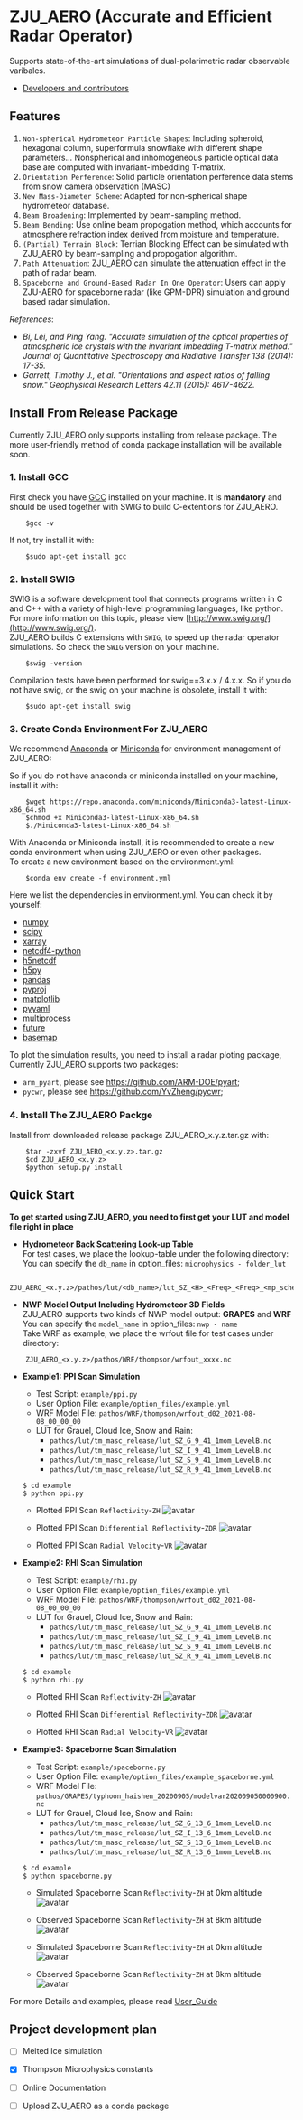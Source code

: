 <!--
 * @Description: Readme for ZJU_AERO
 * @Author: Hejun Xie
 * @Date: 2020-04-06 20:52:07
 * @LastEditors: Hejun Xie
 * @LastEditTime: 2021-10-23 16:44:36
 -->
# ZJU_AERO (Accurate and Efficient Radar Operator)
Supports state-of-the-art simulations of dual-polarimetric radar observable varibales.

 - [Developers and contributors](CONTRIBUTORS.txt)

## Features
1. `Non-spherical Hydrometeor Particle Shapes`: Including spheroid, hexagonal column, superformula snowflake with different shape parameters... Nonspherical and inhomogeneous particle optical data base are computed with invariant-imbedding T-matrix.
2. `Orientation Perference`: Solid particle orientation perference data stems from snow camera observation (MASC)
3. `New Mass-Diameter Scheme`: Adapted for non-spherical shape hydrometeor database.
4. `Beam Broadening`: Implemented by beam-sampling method.
5. `Beam Bending`:  Use online beam propogation method, which accounts for atmosphere refraction index derived from moisture and temperature.
6. `(Partial) Terrain Block`: Terrian Blocking Effect can be simulated with ZJU_AERO by beam-sampling and propogation algorithm.
7. `Path Attenuation`: ZJU_AERO can simulate the attenuation effect in the path of radar beam.
8. `Spaceborne and Ground-Based Radar In One Operator`: Users can apply ZJU-AERO for spaceborne radar (like GPM-DPR) simulation and ground based radar simulation.


*References*:
* *Bi, Lei, and Ping Yang. "Accurate simulation of the optical properties of atmospheric ice crystals with the invariant imbedding T-matrix method." Journal of Quantitative Spectroscopy and Radiative Transfer 138 (2014): 17-35.*
* *Garrett, Timothy J., et al. "Orientations and aspect ratios of falling snow." Geophysical Research Letters 42.11 (2015): 4617-4622.*

## Install From Release Package
Currently ZJU_AERO only supports installing from release package. The more user-friendly method of conda package installation will be available soon.
### 1. Install GCC
First check you have [GCC](https://gcc.gnu.org/) installed on your machine. It is **mandatory** and should be used together with SWIG to build C-extentions for ZJU_AERO.
```
    $gcc -v
```
If not, try install it with:
```
    $sudo apt-get install gcc
```

### 2. Install SWIG
SWIG is a software development tool that connects programs written in C and C++ with a variety of high-level programming languages, like python. For more information on this topic, please view [http://www.swig.org/](http://www.swig.org/).  
ZJU_AERO builds C extensions with `SWIG`, to speed up the radar operator simulations.
So check the `SWIG` version on your machine.  
```
    $swig -version
```
Compilation tests have been performed for swig==3.x.x / 4.x.x. So if you do not have swig, or the swig on your machine is obsolete, install it with:
```
    $sudo apt-get install swig
```

### 3. Create Conda Environment For ZJU_AERO
We recommend [Anaconda](https://www.anaconda.com/) or [Miniconda](https://docs.conda.io/en/latest/miniconda.html) for environment management of ZJU_AERO:

So if you do not have anaconda or miniconda installed on your machine, install it with:
```
    $wget https://repo.anaconda.com/miniconda/Miniconda3-latest-Linux-x86_64.sh
    $chmod +x Miniconda3-latest-Linux-x86_64.sh
    $./Miniconda3-latest-Linux-x86_64.sh
```


With Anaconda or Miniconda install, it is recommended to create a new conda environment when using ZJU_AERO or even other packages.  
To create a new environment based on the environment.yml:

```
    $conda env create -f environment.yml
```

Here we list the dependencies in environment.yml. You can check it by yourself:
* [numpy](https://github.com/numpy/numpy)
* [scipy](https://github.com/scipy/scipy)
* [xarray](https://github.com/pydata/xarray)
* [netcdf4-python](https://github.com/Unidata/netcdf4-python)
* [h5netcdf](https://github.com/h5netcdf/h5netcdf)
* [h5py](https://github.com/h5py/h5py)
* [pandas](https://github.com/pandas-dev/pandas)
* [pyproj](https://github.com/pyproj4/pyproj)
* [matplotlib](https://github.com/matplotlib/matplotlib)
* [pyyaml](https://github.com/yaml/pyyaml)
* [multiprocess](https://github.com/uqfoundation/multiprocess)
* [future](https://github.com/PythonCharmers/python-future)
* [basemap](https://github.com/matplotlib/basemap)

To plot the simulation results, you need to install a radar ploting package, 
Currently ZJU_AERO supports two packages:
* `arm_pyart`, please see https://github.com/ARM-DOE/pyart;
* `pycwr`, please see https://github.com/YvZheng/pycwr;

### 4. Install The ZJU_AERO Packge
Install from downloaded release package ZJU_AERO_x.y.z.tar.gz with:

```
    $tar -zxvf ZJU_AERO_<x.y.z>.tar.gz
    $cd ZJU_AERO_<x.y.z>
    $python setup.py install
```

## Quick Start

**To get started using ZJU_AERO, you need to first get your LUT and model file right in place**

* **Hydrometeor Back Scattering Look-up Table**  
For test cases, we place the lookup-table under the following directory:  
You can specify the `db_name` in option_files: `microphysics - folder_lut`
```
    ZJU_AERO_<x.y.z>/pathos/lut/<db_name>/lut_SZ_<H>_<Freq>_<Freq>_<mp_scheme>_Level<A/B/C>.nc
```

* **NWP Model Output Including Hydrometeor 3D Fields**  
ZJU_AERO supports two kinds of NWP model output: **GRAPES** and **WRF**  
You can specify the `model_name` in option_files: `nwp - name`  
Take WRF as example, we place the wrfout file for test cases under directory:  
```
    ZJU_AERO_<x.y.z>/pathos/WRF/thompson/wrfout_xxxx.nc
```

* **Example1: PPI Scan Simulation**  
    * Test Script: `example/ppi.py`
    * User Option File: `example/option_files/example.yml`
    * WRF Model File: `pathos/WRF/thompson/wrfout_d02_2021-08-08_00_00_00`
    * LUT for Grauel, Cloud Ice, Snow and Rain: 
      * `pathos/lut/tm_masc_release/lut_SZ_G_9_41_1mom_LevelB.nc`
      * `pathos/lut/tm_masc_release/lut_SZ_I_9_41_1mom_LevelB.nc`
      * `pathos/lut/tm_masc_release/lut_SZ_S_9_41_1mom_LevelB.nc`
      * `pathos/lut/tm_masc_release/lut_SZ_R_9_41_1mom_LevelB.nc`
    ```
    $ cd example
    $ python ppi.py
    ```

    * Plotted PPI Scan `Reflectivity`-`ZH`
    ![avatar](pictures/test_ppi_ZH.png)

    * Plotted PPI Scan `Differential Reflectivity`-`ZDR`
    ![avatar](pictures/test_ppi_ZDR.png)

    * Plotted PPI Scan `Radial Velocity`-`VR`
    ![avatar](pictures/test_ppi_RVEL.png)

* **Example2: RHI Scan Simulation**  
    * Test Script: `example/rhi.py`
    * User Option File: `example/option_files/example.yml`
    * WRF Model File: `pathos/WRF/thompson/wrfout_d02_2021-08-08_00_00_00`
    * LUT for Grauel, Cloud Ice, Snow and Rain: 
      * `pathos/lut/tm_masc_release/lut_SZ_G_9_41_1mom_LevelB.nc`
      * `pathos/lut/tm_masc_release/lut_SZ_I_9_41_1mom_LevelB.nc`
      * `pathos/lut/tm_masc_release/lut_SZ_S_9_41_1mom_LevelB.nc`
      * `pathos/lut/tm_masc_release/lut_SZ_R_9_41_1mom_LevelB.nc`
    ```
    $ cd example
    $ python rhi.py
    ```

    * Plotted RHI Scan `Reflectivity`-`ZH`
    ![avatar](pictures/test_rhi_ZH.png)

    * Plotted RHI Scan `Differential Reflectivity`-`ZDR`
    ![avatar](pictures/test_rhi_ZDR.png)

    * Plotted RHI Scan `Radial Velocity`-`VR`
    ![avatar](pictures/test_rhi_RVEL.png)

* **Example3: Spaceborne Scan Simulation**  
    * Test Script: `example/spaceborne.py`
    * User Option File: `example/option_files/example_spaceborne.yml`
    * WRF Model File: `pathos/GRAPES/typhoon_haishen_20200905/modelvar202009050000900.nc`
    * LUT for Grauel, Cloud Ice, Snow and Rain: 
      * `pathos/lut/tm_masc_release/lut_SZ_G_13_6_1mom_LevelB.nc`
      * `pathos/lut/tm_masc_release/lut_SZ_I_13_6_1mom_LevelB.nc`
      * `pathos/lut/tm_masc_release/lut_SZ_S_13_6_1mom_LevelB.nc`
      * `pathos/lut/tm_masc_release/lut_SZ_R_13_6_1mom_LevelB.nc`
    ```
    $ cd example
    $ python spaceborne.py
    ```

    * Simulated Spaceborne Scan `Reflectivity`-`ZH` at 0km altitude
    ![avatar](pictures/test_spaceborne_0km.png)

    * Observed Spaceborne Scan `Reflectivity`-`ZH` at 8km altitude
    ![avatar](pictures/gpm_dpr_swath_0km.png)

    * Simulated Spaceborne Scan `Reflectivity`-`ZH` at 0km altitude
    ![avatar](pictures/test_spaceborne_8km.png)

    * Observed Spaceborne Scan `Reflectivity`-`ZH` at 8km altitude
    ![avatar](pictures/gpm_dpr_swath_8km.png)

For more Details and examples, please read [User_Guide](doc/User_Guide-ZJU_AERO-0.1.4.pdf) 

Project development plan
----------

- [ ] Melted Ice simulation
- [x] Thompson Microphysics constants
- [ ] Online Documentation
- [ ] Upload ZJU_AERO as a conda package
 